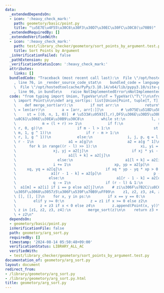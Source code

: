 ```yaml
---
data:
  _extendedDependsOn:
  - icon: ':heavy_check_mark:'
    path: geometory/basic/point.py
    title: "\u5E7E\u4F55\u30C6\u30F3\u30D7\u30EC\u30FC\u30C8(\u70B9)"
  _extendedRequiredBy: []
  _extendedVerifiedWith:
  - icon: ':heavy_check_mark:'
    path: test/library_checker/geometory/sort_points_by_argument.test.py
    title: Sort Points by Argument
  _isVerificationFailed: false
  _pathExtension: py
  _verificationStatusIcon: ':heavy_check_mark:'
  attributes:
    links: []
  bundledCode: "Traceback (most recent call last):\n  File \"/opt/hostedtoolcache/PyPy/3.10.14/x64/lib/pypy3.10/site-packages/onlinejudge_verify/documentation/build.py\"\
    , line 76, in _render_source_code_stat\n    bundled_code = language.bundle(\n\
    \  File \"/opt/hostedtoolcache/PyPy/3.10.14/x64/lib/pypy3.10/site-packages/onlinejudge_verify/languages/python.py\"\
    , line 96, in bundle\n    raise NotImplementedError\nNotImplementedError\n"
  code: "from typing import Union, TypeVar\n\nT = TypeVar(\"T\")\n\nfrom geometory.basic.point\
    \ import Point\n\n\ndef arg_sort(ps: list[Union[Point, tuple[T, T]]]) -> list[Point]:\n\
    \    def merge_sort(arr):\n        if not arr:\n            return\n        n\
    \ = len(arr)\n        a = [arr, arr[:]]\n        # \u975E\u518D\u5E30DFS\n   \
    \     st = [(0, n, 1, 0)]  # \u533A\u9593[l,r),DFS\u306E\u30D5\u30E9\u30B0f,\u5BFE\
    \u8C61\u306E\u30EA\u30B9\u30C8\n        while st:\n            l, r, f, g = st.pop()\n\
    \            m = (l + r) >> 1\n            if f:\n                st.append((l,\
    \ r, 0, g))\n                if m - l > 1:\n                    st.append((l,\
    \ m, 1, g ^ 1))\n                if r - m > 1:\n                    st.append((m,\
    \ r, 1, g ^ 1))\n            else:\n                i, j, p, q = l, m, m - 1,\
    \ r - 1\n                a1 = a[g]\n                a2 = a[g ^ 1]\n          \
    \      for k in range((r - l) >> 1):\n                    xi, yi = a2[i]\n   \
    \                 xj, yj = a2[j]\n                    if xj * yi - yj * xi > 0:\n\
    \                        a1[l + k] = a2[j]\n                        j += 1\n \
    \                   else:\n                        a1[l + k] = a2[i]\n       \
    \                 i += 1\n                    xp, yp = a2[p]\n               \
    \     xq, yq = a2[q]\n                    if xq * yp - yq * xp > 0:\n        \
    \                a1[r - 1 - k] = a2[p]\n                        p -= 1\n     \
    \               else:\n                        a1[r - 1 - k] = a2[q]\n       \
    \                 q -= 1\n                if (r - l) & 1:\n                  \
    \  a1[m] = a2[i] if i == p else a2[j]\n\n    # zi\u306F\u7B2Ci\u8C61\u9650\uFF08\
    \u305F\u3060\u3057z5\u306F\u539F\u70B9\uFF09\n    z1, z2, z3, z4, z5 = [], [],\
    \ [], [], []\n    for x, y in ps:\n        if x == y == 0:\n            z = z5\n\
    \        elif y >= 0:\n            z = z1 if x >= 0 else z2\n        else:\n \
    \           z = z3 if x < 0 else z4\n        z.append(Point(x, y))\n\n    for\
    \ z in [z1, z2, z3, z4]:\n        merge_sort(z)\n\n    return z3 + z4 + z5 + z1\
    \ + z2\n"
  dependsOn:
  - geometory/basic/point.py
  isVerificationFile: false
  path: geometory/arg_sort.py
  requiredBy: []
  timestamp: '2024-08-14 05:50:48+09:00'
  verificationStatus: LIBRARY_ALL_AC
  verifiedWith:
  - test/library_checker/geometory/sort_points_by_argument.test.py
documentation_of: geometory/arg_sort.py
layout: document
redirect_from:
- /library/geometory/arg_sort.py
- /library/geometory/arg_sort.py.html
title: geometory/arg_sort.py
---
```

